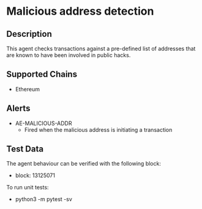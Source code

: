 # Malicious address detection

## Description

This agent checks transactions against a pre-defined list of addresses that are known to have been involved in public hacks.

## Supported Chains

- Ethereum

## Alerts

- AE-MALICIOUS-ADDR
  - Fired when the malicious address is initiating a transaction

## Test Data

The agent behaviour can be verified with the following block:
- block: 13125071

To run unit tests:
- python3 -m pytest -sv

